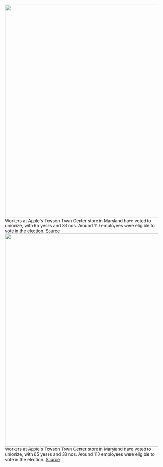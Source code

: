 <img src='https://cdn.vox-cdn.com/thumbor/NMR4RQI-1sLwvQkY1jMKY_aUWnc=/0x0:2040x1360/1200x800/filters:focal(857x517:1183x843)/cdn.vox-cdn.com/uploads/chorus_image/image/70992182/acastro_170731_1777_0006_v1.0.jpg' width='700px' /><br/>
Workers at Apple's Towson Town Center store in Maryland have voted to unionize, with 65 yeses and 33 nos. Around 110 employees were eligible to vote in the election.
<a href='https://www.theverge.com/2022/6/18/23172232/apple-store-towson-town-center-union-election-results-votes'> Source <a/><img src='https://cdn.vox-cdn.com/thumbor/NMR4RQI-1sLwvQkY1jMKY_aUWnc=/0x0:2040x1360/1200x800/filters:focal(857x517:1183x843)/cdn.vox-cdn.com/uploads/chorus_image/image/70992182/acastro_170731_1777_0006_v1.0.jpg' width='700px' /><br/>
Workers at Apple's Towson Town Center store in Maryland have voted to unionize, with 65 yeses and 33 nos. Around 110 employees were eligible to vote in the election.
<a href='https://www.theverge.com/2022/6/18/23172232/apple-store-towson-town-center-union-election-results-votes'> Source <a/>